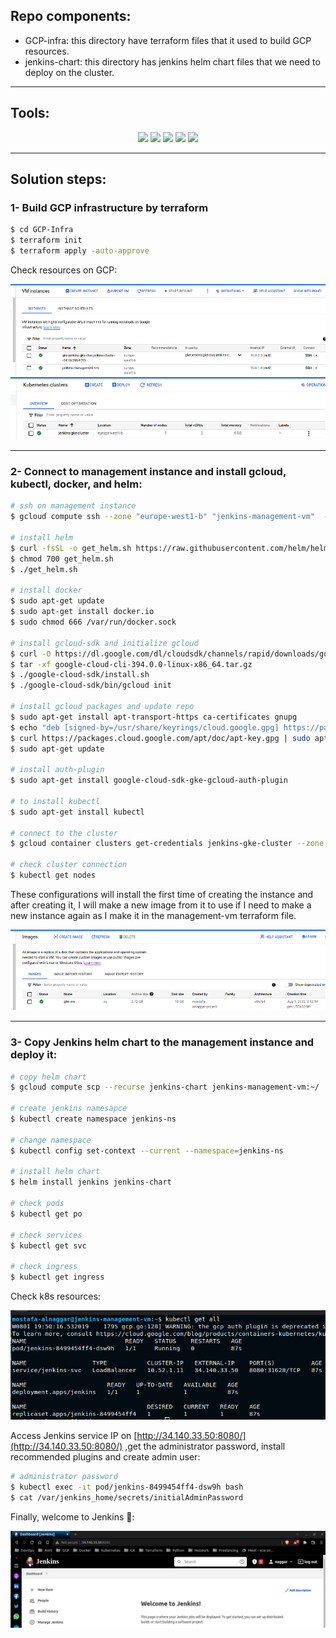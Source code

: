 ## Repo components:

- GCP-infra: this directory have terraform files that it used to build GCP resources.
- jenkins-chart: this directory has jenkins helm chart files that we need to deploy on the cluster.

---

## Tools:

<p align="center">
<img src="https://www.vectorlogo.zone/logos/terraformio/terraformio-icon.svg"/>
<img src="https://www.vectorlogo.zone/logos/google_cloud/google_cloud-ar21.svg"/>
<img src="https://www.vectorlogo.zone/logos/kubernetes/kubernetes-ar21.svg"/>
<img src="https://www.vectorlogo.zone/logos/helmsh/helmsh-ar21.svg"/>
<img src="https://www.vectorlogo.zone/logos/jenkins/jenkins-icon.svg"/>
</p>

---

## Solution steps:

### 1- Build GCP infrastructure by terraform

```bash
$ cd GCP-Infra
$ terraform init
$ terraform apply -auto-approve
```

Check resources on GCP:

<img src="images/Untitled.png"/>
<img src="images/Untitled 1.png"/>

---

### 2- Connect to management instance and install gcloud, kubectl, docker, and helm:

```bash
# ssh on management instance
$ gcloud compute ssh --zone "europe-west1-b" "jenkins-management-vm"  --tunnel-through-iap --project "mostafa-alnaggar-project"

# install helm
$ curl -fsSL -o get_helm.sh https://raw.githubusercontent.com/helm/helm/main/scripts/get-helm-3
$ chmod 700 get_helm.sh
$ ./get_helm.sh

# install docker
$ sudo apt-get update
$ sudo apt-get install docker.io
$ sudo chmod 666 /var/run/docker.sock

# install gcloud-sdk and initialize gcloud
$ curl -O https://dl.google.com/dl/cloudsdk/channels/rapid/downloads/google-cloud-cli-394.0.0-linux-x86_64.tar.gz
$ tar -xf google-cloud-cli-394.0.0-linux-x86_64.tar.gz
$ ./google-cloud-sdk/install.sh
$ ./google-cloud-sdk/bin/gcloud init

# install gcloud packages and update repo
$ sudo apt-get install apt-transport-https ca-certificates gnupg
$ echo "deb [signed-by=/usr/share/keyrings/cloud.google.gpg] https://packages.cloud.google.com/apt cloud-sdk main" | sudo tee -a /etc/apt/sources.list.d/google-cloud-sdk.list
$ curl https://packages.cloud.google.com/apt/doc/apt-key.gpg | sudo apt-key --keyring /usr/share/keyrings/cloud.google.gpg add -
$ sudo apt-get update

# install auth-plugin
$ sudo apt-get install google-cloud-sdk-gke-gcloud-auth-plugin

# to install kubectl
$ sudo apt-get install kubectl

# connect to the cluster
$ gcloud container clusters get-credentials jenkins-gke-cluster --zone europe-west1-b --project mostafa-alnaggar-project

# check cluster connection 
$ kubectl get nodes
```

These configurations will install the first time of creating the instance and after creating it, I will make a new image from it to use if I need to make a new instance again as I make it in the management-vm terraform file.

<img src="images/Untitled 2.png"/>

---

### 3-  Copy Jenkins helm chart to the management instance and deploy it:

```bash
# copy helm chart
$ gcloud compute scp --recurse jenkins-chart jenkins-management-vm:~/

# create jenkins namesapce
$ kubectl create namespace jenkins-ns

# change namespace
$ kubectl config set-context --current --namespace=jenkins-ns

# install helm chart
$ helm install jenkins jenkins-chart

# check pods
$ kubectl get po

# check services
$ kubectl get svc

# check ingress
$ kubectl get ingress
```

Check k8s resources:

<img src="images/Untitled 3.png"/>


Access Jenkins service IP on [http://34.140.33.50:8080/](http://34.140.33.50:8080/) ,get the administrator password, install recommended plugins and create admin user:

```bash
# administrator password
$ kubectl exec -it pod/jenkins-8499454ff4-dsw9h bash
$ cat /var/jenkins_home/secrets/initialAdminPassword
```

Finally, welcome to Jenkins 🥳:

<img src="images/Untitled 4.png"/>
